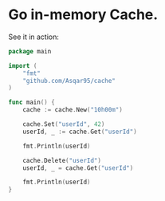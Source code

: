Go in-memory Cache.
=======================

See it in action:

```go
package main

import (
	"fmt"
	"github.com/Asqar95/cache"
)

func main() {
	cache := cache.New("10h00m")

	cache.Set("userId", 42)
	userId, _ := cache.Get("userId")

	fmt.Println(userId)

	cache.Delete("userId")
	userId, _ = cache.Get("userId")

	fmt.Println(userId)
}
```